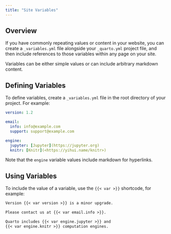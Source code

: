 ```yaml
---
title: "Site Variables"
---
```


## Overview

If you have commonly repeating values or content in your website, you can create a `_variables.yml` file alongside your `_quarto.yml` project file, and then include references to those variables within any page on your site.

Variables can be either simple values or can include arbitrary markdown content.

## Defining Variables

To define variables, create a `_variables.yml` file in the root directory of your project. For example:

```yaml
version: 1.2

email:
  info: info@example.com
  support: support@example.com

engine:
  jupyter: [Jupyter](https://jupyter.org)
  knitr: [Knitr](<https://yihui.name/knitr>)
```

Note that the `engine` variable values include markdown for hyperlinks.

## Using Variables

To include the value of a variable, use the `{{< var >}}` shortcode, for example:

```markdown
Version {{< var version >}} is a minor upgrade.

Please contact us at {{< var email.info >}}.

Quarto includes {{< var engine.jupyter >}} and 
{{< var engine.knitr >}} computation engines.
```



